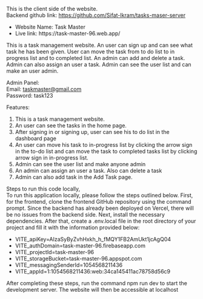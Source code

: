 This is the client side of the website. <br />
Backend github link: https://github.com/Sifat-Ikram/tasks-maser-server
<ul>
  <li>
    Website Name: Task Master
  </li>
  <li>
    Live link: https://task-master-96.web.app/
  </li>
</ul>

This is a task management website. An user can sign up and can see what task he has been given. User can move the task from to do list to in progress list and to completed list. An admin can add and delete a task. Admin can also assign an user a task. Admin can see the user list and can make an user admin.

Admin Panel: <br>
Email: taskmaster@gmail.com<br>
Password: task123<br>

Features:
<ol>
  <li>This is a task management website.</li>
  <li>An user can see the tasks in the home page.</li>
  <li>After signing in or signing up, user can see his to do list in the dashboard page</li>
  <li>An user can move his task to in-progress list by clicking the arrow sign in the to-do list and can move the task to completed tasks list by clicking arrow sign in in-progress list.</li>
  <li>Admin can see the user list and make anyone admin</li>
  <li>An admin can assign an user a task. Also can delete a task</li>
  <li>Admin can also add task in the Add Task page.</li>
</ol>

Steps to run this code locally,<br />
To run this application locally, please follow the steps outlined below. First, for the frontend, clone the frontend GitHub repository using the command prompt. Since the backend has already been deployed on Vercel, there will be no issues from the backend side. Next, install the necessary dependencies. After that, create a .env.local file in the root directory of your project and fill it with the information provided below:<br />
<ul>
  <li>VITE_apiKey=AIzaSyByZvhHxkh_h_fMQY1FB2AmUkt1jcAgQ04</li>
  <li>VITE_authDomain=task-master-96.firebaseapp.com</li>
  <li>VITE_projectId=task-master-96</li>
  <li>VITE_storageBucket=task-master-96.appspot.com</li>
  <li>VITE_messagingSenderId=1054568211436</li>
  <li>VITE_appId=1:1054568211436:web:34ca145411ac78758d56c9</li>
</ul>

After completing these steps, run the command npm run dev to start the development server. The website will then be accessible at localhost
